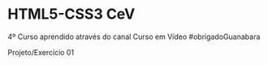 # HTML5-CSS3 CeV
4º Curso aprendido através do canal Curso em Vídeo #obrigadoGuanabara

<a hred="https://marcos-grando.github.io/HTML-CSS-CeV/projetos-hc/mdl01/p1">Projeto/Exercício 01